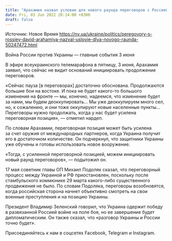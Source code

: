 ```yaml
---
title: "Арахамия назвал условие для нового раунда переговоров с Россией"
date: Fri, 03 Jun 2022 20:14:00 +0300
draft: false
---
```

Источник: Новое Время https://nv.ua/ukraine/politics/peregovory-s-rossiey-david-arahamiya-nazval-uslovie-dlya-novogo-raunda-50247472.html


Война России против Украины — главные события 3 июня

 В эфире всеукраинского телемарафона в пятницу, 3 июня, Арахамия заявил, что сейчас не видит оснований инициировать продолжение переговоров.

«Сейчас пауза [в переговорах] достаточно обоснована. Продолжаются большие бои на востоке. И пока не будет какого-то большого изменения на фронте — мы, конечно, надеемся, что изменение будет за нами, мы будем деоккупировать… Мы уже деоккупируем много сел, но, к сожалению, и они тоже оккупируют новые населенные пункты… Переговоры нужно продолжать, когда у нас будет усилена переговорная позиция», — отметил нардеп.

По словам Арахамии, переговорная позиция может быть усилена за счет оружия от международных партнеров, когда Украина получит его в достаточном количестве. Он подчеркнул, что защитники Украины уже обучены и готовы использовать новое вооружение.

«Тогда, с усиленной переговорной позицией, можем инициировать новый раунд переговоров», — подытожил он.

17 мая советник главы ОП Михаил Подоляк сказал, что переговорный процесс между Украиной и РФ приостановлен, поскольку после стамбульского коммюнике 29 марта какого-либо существенного продвижения не было. По словам Подоляка, переговоры возобновятся, когда российская сторона начнет объективно смотреть на свои военные преступления и на позицию Украины.

Президент Владимир Зеленский говорил, что Украина одержит победу в развязанной Россией войне на поле боя, но ее завершение будет дипломатическим. Он также сказал, что «разговор Украины и России точно будет».

Присоединяйтесь к нам в соцсетях Facebook, Telegram и Instagram.
